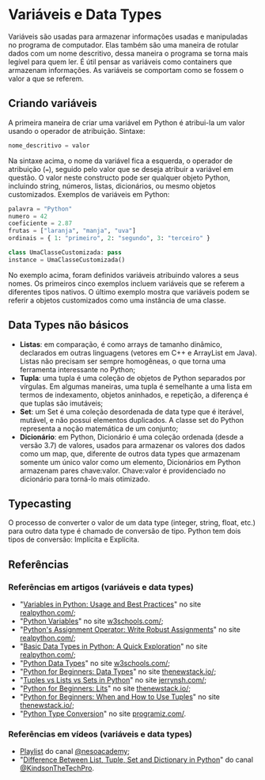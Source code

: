 # Variáveis e Data Types

Variáveis são usadas para armazenar informações usadas e manipuladas no programa de computador. Elas também são uma maneira de rotular dados com um nome descritivo, dessa maneira o programa se torna mais legível para quem ler. É útil pensar as variáveis como containers que armazenam informações. As variáveis se comportam como se fossem o valor a que se referem.

## Criando variáveis

A primeira maneira de criar uma variável em Python é atribui-la um valor usando o operador de atribuição. Sintaxe:

```python
nome_descritivo = valor
```

Na sintaxe acima, o nome da variável fica a esquerda, o operador de atribuição (`=`), seguido pelo valor que se deseja atribuir a variável em questão. O valor neste constructo pode ser qualquer objeto Python, incluindo string, números, listas, dicionários, ou mesmo objetos customizados. Exemplos de variáveis em Python:

```python
palavra = "Python"
numero = 42
coeficiente = 2.87
frutas = ["laranja", "manja", "uva"]
ordinais = { 1: "primeiro", 2: "segundo", 3: "terceiro" }

class UmaClasseCustomizada: pass
instance = UmaClasseCustomizada()
```

No exemplo acima, foram definidos variáveis atribuindo valores a seus nomes. Os primeiros cinco exemplos incluem variáveis que se referem a diferentes tipos nativos. O último exemplo mostra que variáveis podem se referir a objetos customizados como uma instância de uma classe.

## Data Types não básicos

- **Listas**: em comparação, é como arrays de tamanho dinâmico, declarados em outras linguagens (vetores em C++ e ArrayList em Java). Listas não precisam ser sempre homogêneas, o que torna uma ferramenta interessante no Python;
- **Tupla**: uma tupla é uma coleção de objetos de Python separados por vírgulas. Em algumas maneiras, uma tupla é semelhante a uma lista em termos de indexamento, objetos aninhados, e repetição, a diferença é que tuplas são imutáveis;
- **Set**: um Set é uma coleção desordenada de data type que é iterável, mutável, e não possui elementos duplicados. A classe set do Python representa a noção matemática de um conjunto;
- **Dicionário**: em Python, Dicionário é uma coleção ordenada (desde a versão 3.7) de valores, usados para armazenar os valores dos dados como um map, que, diferente de outros data types que armazenam somente um único valor como um elemento, Dicionários em Python armazenam pares chave:valor. Chave:valor é providenciado no dicionário para torná-lo mais otimizado.

## Typecasting

O processo de converter o valor de um data type (integer, string, float, etc.) para outro data type é chamado de conversão de tipo. Python tem dois tipos de conversão: Implícita e Explícita.

## Referências

### Referências em artigos (variáveis e data types)

- "[Variables in Python: Usage and Best Practices](https://realpython.com/python-variables/)" no site [realpython.com/](https://realpython.com/);
- "[Python Variables](https://www.w3schools.com/python/python_variables.asp)" no site [w3schools.com/](https://www.w3schools.com/);
- "[Python's Assignment Operator: Write Robust Assignments](https://realpython.com/python-assignment-operator/)" no site [realpython.com/](https://realpython.com/);
- "[Basic Data Types in Python: A Quick Exploration](https://realpython.com/python-data-types/)" no site [realpython.com/](https://realpython.com/);
- "[Python Data Types](https://www.w3schools.com/python/python_datatypes.asp)" no site [w3schools.com/](https://www.w3schools.com/);
- "[Python for Beginners: Data Types](https://thenewstack.io/python-for-beginners-data-types/)" no site [thenewstack.io/](https://thenewstack.io/);
- "[Tuples vs Lists vs Sets in Python](https://jerrynsh.com/tuples-vs-lists-vs-sets-in-python/)" no site [jerrynsh.com/](https://jerrynsh.com/);
- "[Python for Beginners: Lits](https://thenewstack.io/python-for-beginners-lists/)" no site [thenewstack.io/](https://thenewstack.io/);
- "[Python for Beginners: When and How to Use Tuples](https://thenewstack.io/python-for-beginners-when-and-how-to-use-tuples/)" no site [thenewstack.io/](thenewstack.io/);
- "[Python Type Conversion](https://www.programiz.com/python-programming/type-conversion-and-casting)" no site [programiz.com/](https://www.programiz.com/).

### Referências em vídeos (variáveis e data types)

- [Playlist](https://youtube.com/playlist?list=PLBlnK6fEyqRhN-sfWgCU1z_Qhakc1AGOn&si=gT2ct0CbQ87AOSEq) do canal [@nesoacademy](https://www.youtube.com/@nesoacademy);
- "[Difference Between List, Tuple, Set and Dictionary in Python](https://youtu.be/n0krwG38SHI?si=LdcHDycy7d2kuEIL)" do canal [@KindsonTheTechPro](https://www.youtube.com/@KindsonTheTechPro).
